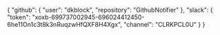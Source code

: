 {
    "github": {
        "user": "dkblock",
        "repository": "GithubNotifier"
    },
    "slack": {
        "token": "xoxb-699737002945-696024412450-6he11On1c3t8k3nRuqzwHfQXF8H4Xgx",
        "channel": "CLRKPCL0U"
    }
}
